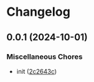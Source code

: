 # Changelog

## 0.0.1 (2024-10-01)


### Miscellaneous Chores

* init ([2c2643c](https://github.com/phi-ag/run-playwright/commit/2c2643cb2afa5047438cf028f2853cb57d0c89d4))
